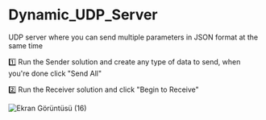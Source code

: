 # Dynamic_UDP_Server
UDP server where you can send multiple parameters in JSON format at the same time

1️⃣ Run the Sender solution and create any type of data to send, when you're done click "Send All"

2️⃣ Run the Receiver solution and click "Begin to Receive"

![Ekran Görüntüsü (16)](https://user-images.githubusercontent.com/57298922/224671631-f5d4f25c-797a-4279-8fc2-1de9b382bb9d.png)
